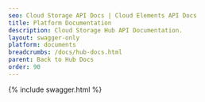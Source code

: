 ```yaml
---
seo: Cloud Storage API Docs | Cloud Elements API Docs
title: Platform Documentation
description: Cloud Storage Hub API Documentation.
layout: swagger-only
platform: documents
breadcrumbs: /docs/hub-docs.html
parent: Back to Hub Docs
order: 90
---
```


{% include swagger.html %}
